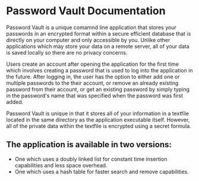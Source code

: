 # Password Vault Documentation 

Password Vault is a unique comamnd line application that stores your passwords in an encrypted format within a secure efficient database that is directly on your computer and only accessible by you. Unlike other applications which may store your data on a remote server, all of your data is saved locally so there are no privacy concerns. 

Users create an account after opening the application for the first time which involves creating a password that is used to log into the application in the future. After logging in, the user has the option to either add one or multiple  passwords to the their account, or remove an already existing password from their account, or get an existing password by simply typing in the password's name that was specified when the password was first added. 

Password Vault is unique in that it stores all of your information in a textfile located in the same directory as the application executable itself. However, all of the private data within the textfile is encrypted using a secret formula. 

## The application is available in two versions: 
- One which uses a doubly linked list for constant time insertion capabilities and less space overhead. 
- One which uses a hash table for faster search and remove capabilities. 

